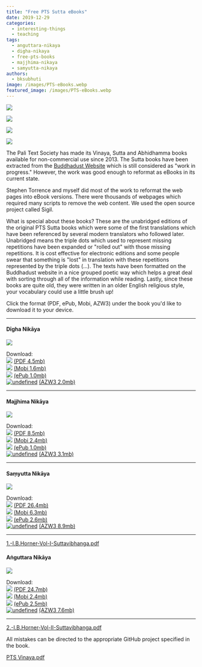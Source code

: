 ```yaml
---
title: "Free PTS Sutta eBooks"
date: 2019-12-29
categories: 
  - interesting-things
  - teaching
tags: 
  - anguttara-nikaya
  - digha-nikaya
  - free-pts-books
  - majjhima-nikaya
  - samyutta-nikaya
authors: 
  - bksubhuti
image: /images/PTS-eBooks.webp
featured_image: /images/PTS-eBooks.webp
---
```


![](/images/DN-cover.webp)

![](/images/MN-cover.webp)

![](/images/SN-cover.webp)

![](/images/AN-cover.webp)

The Pali Text Society has made its Vinaya, Sutta and Abhidhamma books available for non-commercial use since 2013. The Sutta books have been extracted from the [Buddhadust Website](http://buddhadust.net/backmatter/indexes/sutta/sutta_toc.htm) which is still considered as "work in progress." However, the work was good enough to reformat as eBooks in its current state.

Stephen Torrence and myself did most of the work to reformat the web pages into eBook versions. There were thousands of webpages which required many scripts to remove the web content. We used the open source project called Sigil.

What is special about these books? These are the unabridged editions of the original PTS Sutta books which were some of the first translations which have been referenced by several modern translators who followed later. Unabridged means the triple dots which used to represent missing repetitions have been expanded or "rolled out" with those missing repetitions. It is cost effective for electronic editions and some people swear that something is "lost" in translation with these repetitions represented by the triple dots (...). The texts have been formatted on the Buddhadust website in a nice grouped poetic way which helps a great deal with sorting through all of the information while reading. Lastly, since these books are quite old, they were written in an older English religious style, your vocabulary could use a little brush up!

Click the format (PDF, ePub, Mobi, AZW3) under the book you'd like to download it to your device.

* * *

#### Dīgha Nikāya

![](/images/DN-cover-e1577619753915.webp)  
  
Download:  
[![](/images/pdficon.webp)](assets/dn-pts-v1.2.pdf) [(PDF 4.5mb)](assets/dn-pts-v1.2.pdf)  
[![](/images/mobi-icon.webp)](https://github.com/bksubhuti/buddhadust/blob/master/pts-ebooks/dn/builds/v1.2_2020-07-28/dn-pts-v1.2.mobi) [(Mobi 1.6mb)](https://github.com/bksubhuti/buddhadust/blob/master/pts-ebooks/dn/builds/v1.2_2020-07-28/dn-pts-v1.2.mobi)  
[![](/images/epub.webp)](https://github.com/bksubhuti/buddhadust/blob/master/pts-ebooks/dn/builds/v1.2_2020-07-28/dn-pts-v1.2.epub) [(ePub 1.0mb)](https://github.com/bksubhuti/buddhadust/blob/master/pts-ebooks/dn/builds/v1.2_2020-07-28/dn-pts-v1.2.epub)  
[![undefined](/images/azw3-30.webp)](https://github.com/bksubhuti/buddhadust/blob/master/pts-ebooks/dn/builds/v1.2_2020-07-28/dn-pts-v1.2.azw3) [(AZW3 2.0mb)](https://github.com/bksubhuti/buddhadust/blob/master/pts-ebooks/dn/builds/v1.2_2020-07-28/dn-pts-v1.2.azw3)

* * *

#### Majjhima Nikāya

![](/images/MN-cover.webp)  
  
Download:  
[![](/images/pdficon.webp)](assets/mn-pts-v1.2.pdf) [(PDF 8.5mb)](assets/mn-pts-v1.2.pdf)  
[![](/images/mobi-icon.webp)](https://github.com/bksubhuti/buddhadust/blob/master/pts-ebooks/mn/builds/v1.2_2020-07-28/mn-pts-v1.2.mobi) [(Mobi 2.4mb)](https://github.com/bksubhuti/buddhadust/blob/master/pts-ebooks/mn/builds/v1.2_2020-07-28/mn-pts-v1.2.mobi)  
[![](/images/epub.webp)](https://github.com/bksubhuti/buddhadust/blob/master/pts-ebooks/mn/builds/v1.2_2020-07-28/mn-pts-v1.2.epub) [(ePub 1.0mb)](https://github.com/bksubhuti/buddhadust/blob/master/pts-ebooks/mn/builds/v1.2_2020-07-28/mn-pts-v1.2.epub)  
[![undefined](/images/azw3-30.webp)](https://github.com/bksubhuti/buddhadust/blob/master/pts-ebooks/mn/builds/v1.2_2020-07-28/mn-pts-v1.2.azw3) [(AZW3 3.1mb)](https://github.com/bksubhuti/buddhadust/blob/master/pts-ebooks/mn/builds/v1.2_2020-07-28/mn-pts-v1.2.azw3)

* * *

#### Saṃyutta Nikāya

![](/images/SN-cover.webp)  
  
Download:  
[![](/images/pdficon.webp)](assets/sn-pts-v1.0.pdf) [(PDF 26.4mb)](assets/sn-pts-v1.0.pdf)  
[![](/images/mobi-icon.webp)](https://github.com/bksubhuti/buddhadust/raw/master/pts-ebooks/sn/builds/v1.0_2019-11-03/sn-pts-v1.0.mobi) [(Mobi 6.3mb)](https://github.com/bksubhuti/buddhadust/raw/master/pts-ebooks/sn/builds/v1.0_2019-11-03/sn-pts-v1.0.mobi)  
[![](/images/epub.webp)](https://github.com/bksubhuti/buddhadust/raw/master/pts-ebooks/sn/builds/v1.0_2019-11-03/sn-pts-v1.0.epub) [(ePub 2.6mb)](https://github.com/bksubhuti/buddhadust/raw/master/pts-ebooks/sn/builds/v1.0_2019-11-03/sn-pts-v1.0.epub)  
[![undefined](/images/azw3-30.webp)](https://github.com/bksubhuti/buddhadust/raw/master/pts-ebooks/sn/builds/v1.0_2019-11-03/sn-pts-v1.0.azw3) [(AZW3 8.9mb)](https://github.com/bksubhuti/buddhadust/raw/master/pts-ebooks/sn/builds/v1.0_2019-11-03/sn-pts-v1.0.azw3)

* * *

[1.-I.B.Horner-Vol-I-Suttavibhanga.pdf](assets/1.-I.B.Horner-Vol-I-Suttavibhanga.pdf)

#### Aṅguttara Nikāya

![](/images/AN-cover.webp)  
  
Download:  
[![](/images/pdficon.webp)](assets/an-pts_v1.1.pdf) [(PDF 24.7mb)](assets/an-pts_v1.1.pdf)  
[![](/images/mobi-icon.webp)](https://github.com/bksubhuti/buddhadust/raw/master/pts-ebooks/an/builds/v1.1_2019-11-04/an-pts_v1.1.mobi) [(Mobi 2.4mb)](https://github.com/bksubhuti/buddhadust/raw/master/pts-ebooks/an/builds/v1.1_2019-11-04/an-pts_v1.1.mobi)  
[![](/images/epub.webp)](https://github.com/bksubhuti/buddhadust/raw/master/pts-ebooks/an/builds/v1.1_2019-11-04/an-pts_v1.1.epub) [(ePub 2.5mb)](https://github.com/bksubhuti/buddhadust/raw/master/pts-ebooks/an/builds/v1.1_2019-11-04/an-pts_v1.1.epub)  
[![undefined](/images/azw3-30.webp)](https://github.com/bksubhuti/buddhadust/raw/master/pts-ebooks/an/builds/v1.1_2019-11-04/an-pts_v1.1.azw3) [(AZW3 7.6mb)](https://github.com/bksubhuti/buddhadust/raw/master/pts-ebooks/an/builds/v1.1_2019-11-04/an-pts_v1.1.azw3)

* * *

[2.-I.B.Horner-Vol-II-Suttavibhanga.pdf](assets/2.-I.B.Horner-Vol-II-Suttavibhanga.pdf)

All mistakes can be directed to the appropriate GitHub project specified in the book.

[PTS Vinaya.pdf](assets/bd.pdf)